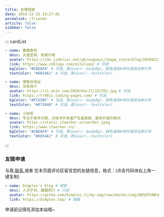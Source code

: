 ```yaml
---
title: 友情链接
date: 2019-12-25 14:27:01
permalink: /friends
article: false
sidebar: false
---
```


<!--
普通卡片列表容器，可用于友情链接、项目推荐、古诗词展示等。
cardList 后面可跟随一个数字表示每行最多显示多少个，选值范围1~4，默认3。在小屏时会根据屏幕宽度减少每行显示数量。
-->

::: cardList

```yaml
- name: 麋鹿鲁哟
  desc: 大道至简，知易行难
  avatar: https://cdn.jsdelivr.net/gh/xugaoyi/image_store/blog/20200122153807.jpg # 可选
  link: https://www.cnblogs.com/miluluyo/ # 可选
  bgColor: "#CBEAFA" # 可选，默认var(--bodyBg)。颜色值有#号时请添加单引号
  textColor: "#6854A1" # 可选，默认var(--textColor)

- name: 博客旧地址
  desc: 没有简介
  avatar: https://s1.ax1x.com/2020/04/17/JZzTD1.jpg # 可选
  link: https://tr90jz.coding-pages.com/ # 可选
  bgColor: "#FCE5BF" # 可选，默认var(--bodyBg)。颜色值有#号时请添加单引号
  textColor: "#873840" # 可选，默认var(--textColor)

- name: 小码农
  desc: 专注于技术问题，对技术开发者产生最直接、最有价值的推动
  avatar: https://static.itworker.cn/worker.jpeg
  link: https://www.itworker.cn/
  bgColor: "#CBEAFA" # 可选，默认var(--bodyBg)。颜色值有#号时请添加单引号
  textColor: "#6854A1" # 可选，默认var(--textColor)
```

:::

### 友链申请

与我[ 联系 ](/about/#联系)或者 在本页面评论区留言您的友链信息，格式：(点击代码块右上角一键复制)

```yaml
- name: Dimples's blog # 昵称
  desc: 人浮于世，蹒跚而行 # 介绍
  avatar: https://gitee.com/Dimples_Yj/my-img/raw/master/img/QQ%E5%9B%BE%E7%89%8720201025032558.jpg # 头像
  link: https://dimples.top/ # 链接
```

申请前记得先添加本站哦~
